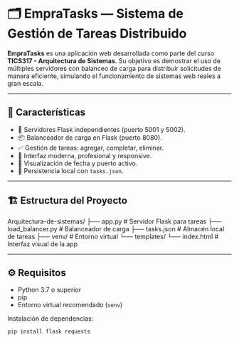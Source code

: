 # 🗂️ EmpraTasks — Sistema de Gestión de Tareas Distribuido

**EmpraTasks** es una aplicación web desarrollada como parte del curso **TICS317 - Arquitectura de Sistemas**. Su objetivo es demostrar el uso de múltiples servidores con balanceo de carga para distribuir solicitudes de manera eficiente, simulando el funcionamiento de sistemas web reales a gran escala.

---

## 🚀 Características

- 🧠 Servidores Flask independientes (puerto 5001 y 5002).
- 📦 Balanceador de carga en Flask (puerto 8080).
- ✅ Gestión de tareas: agregar, completar, eliminar.
- 🧊 Interfaz moderna, profesional y responsive.
- 📅 Visualización de fecha y puerto activo.
- 💾 Persistencia local con `tasks.json`.

---

## 🏗️ Estructura del Proyecto

Arquitectura-de-sistemas/
├── app.py # Servidor Flask para tareas
├── load_balancer.py # Balanceador de carga
├── tasks.json # Almacén local de tareas
├── venv/ # Entorno virtual 
└── templates/
└── index.html # Interfaz visual de la app

---

## ⚙️ Requisitos

- Python 3.7 o superior
- pip
- Entorno virtual recomendado (`venv`)

Instalación de dependencias:
```bash
pip install flask requests
